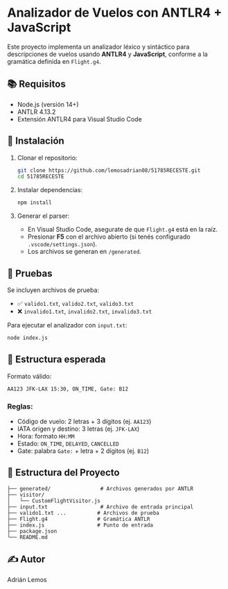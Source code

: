 # Analizador de Vuelos con ANTLR4 + JavaScript

Este proyecto implementa un analizador léxico y sintáctico para descripciones de vuelos usando **ANTLR4** y **JavaScript**, conforme a la gramática definida en `Flight.g4`.

## 📚 Requisitos

- Node.js (versión 14+)
- ANTLR 4.13.2
- Extensión ANTLR4 para Visual Studio Code

## 🚀 Instalación

1. Clonar el repositorio:
   ```bash
   git clone https://github.com/lemosadrian08/51785RECESTE.git
   cd 51785RECESTE
   ```

2. Instalar dependencias:
   ```bash
   npm install
   ```

3. Generar el parser:
   - En Visual Studio Code, asegurate de que `Flight.g4` está en la raíz.
   - Presionar **F5** con el archivo abierto (si tenés configurado `.vscode/settings.json`).
   - Los archivos se generan en `/generated`.

## 🧪 Pruebas

Se incluyen archivos de prueba:

- ✅ `valido1.txt`, `valido2.txt`, `valido3.txt`  
- ❌ `invalido1.txt`, `invalido2.txt`, `invalido3.txt`

Para ejecutar el analizador con `input.txt`:

```bash
node index.js
```

## 📄 Estructura esperada

Formato válido:
```
AA123 JFK-LAX 15:30, ON_TIME, Gate: B12
```

### Reglas:
- Código de vuelo: 2 letras + 3 dígitos (ej. `AA123`)
- IATA origen y destino: 3 letras (ej. `JFK-LAX`)
- Hora: formato `HH:MM`
- Estado: `ON_TIME`, `DELAYED`, `CANCELLED`
- Gate: palabra `Gate:` + letra + 2 dígitos (ej. `B12`)

## 📁 Estructura del Proyecto

```
├── generated/                # Archivos generados por ANTLR
├── visitor/
│   └── CustomFlightVisitor.js
├── input.txt                 # Archivo de entrada principal
├── valido1.txt ...          # Archivos de prueba
├── Flight.g4                # Gramática ANTLR
├── index.js                 # Punto de entrada
├── package.json
└── README.md
```

## ✍️ Autor

Adrián Lemos 
